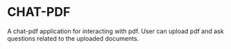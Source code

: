 # CHAT-PDF
A chat-pdf application for interacting with pdf. User can upload pdf and ask questions related to the  uploaded documents.
